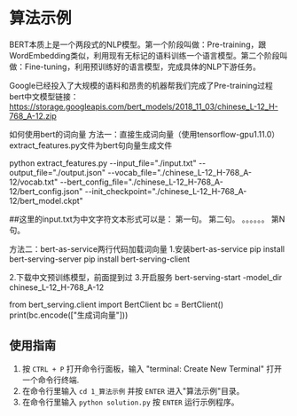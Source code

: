 # 算法示例
BERT本质上是一个两段式的NLP模型。第一个阶段叫做：Pre-training，跟WordEmbedding类似，利用现有无标记的语料训练一个语言模型。第二个阶段叫做：Fine-tuning，利用预训练好的语言模型，完成具体的NLP下游任务。

Google已经投入了大规模的语料和昂贵的机器帮我们完成了Pre-training过程
bert中文模型链接：https://storage.googleapis.com/bert_models/2018_11_03/chinese_L-12_H-768_A-12.zip

如何使用bert的词向量
方法一：直接生成词向量（使用tensorflow-gpu1.11.0）
extract_features.py文件为bert句向量生成文件

python extract_features.py --input_file="./input.txt" --output_file="./output.json" --vocab_file="./chinese_L-12_H-768_A-12/vocab.txt" --bert_config_file="./chinese_L-12_H-768_A-12/bert_config.json" --init_checkpoint="./chinese_L-12_H-768_A-12/bert_model.ckpt"

##这里的input.txt为中文字符文本形式可以是：
第一句。
第二句。
。。。。。。
第N句。

方法二：bert-as-service两行代码加载词向量
1.安装bert-as-service
pip install bert-serving-server 
pip install bert-serving-client  

2.下载中文预训练模型，前面提到过
3.开启服务
bert-serving-start -model_dir chinese_L-12_H-768_A-12 


from bert_serving.client import BertClient
bc = BertClient()
print(bc.encode(["生成词向量"]))

## 使用指南

1. 按 `CTRL + P` 打开命令行面板，输入 "terminal: Create New Terminal" 打开一个命令行终端.
2. 在命令行里输入 `cd 1_算法示例` 并按 `ENTER` 进入"算法示例"目录。
3. 在命令行里输入 `python solution.py` 按 `ENTER` 运行示例程序。

